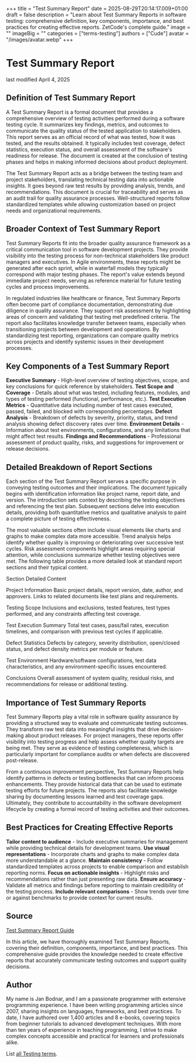 +++
title = "Test Summary Report"
date = 2025-08-29T20:14:17.009+01:00
draft = false
description = "Learn about Test Summary Reports in software testing: comprehensive definition, key components, importance, and best practices for creating effective reports. ZetCode's complete guide."
image = ""
imageBig = ""
categories = ["terms-testing"]
authors = ["Cude"]
avatar = "/images/avatar.webp"
+++

# Test Summary Report

last modified April 4, 2025

## Definition of Test Summary Report

A Test Summary Report is a formal document that provides a comprehensive
overview of testing activities performed during a software testing cycle. It
summarizes key findings, metrics, and outcomes to communicate the quality status
of the tested application to stakeholders. This report serves as an official
record of what was tested, how it was tested, and the results obtained. It
typically includes test coverage, defect statistics, execution status, and
overall assessment of the software's readiness for release. The document is
created at the conclusion of testing phases and helps in making informed
decisions about product deployment.

The Test Summary Report acts as a bridge between the testing team and project
stakeholders, translating technical testing data into actionable insights. It
goes beyond raw test results by providing analysis, trends, and
recommendations. This document is crucial for traceability and serves as an
audit trail for quality assurance processes. Well-structured reports follow
standardized templates while allowing customization based on project needs and
organizational requirements.

## Broader Context of Test Summary Report

Test Summary Reports fit into the broader quality assurance framework as a
critical communication tool in software development projects. They provide
visibility into the testing process for non-technical stakeholders like product
managers and executives. In Agile environments, these reports might be generated
after each sprint, while in waterfall models they typically correspond with
major testing phases. The report's value extends beyond immediate project needs,
serving as reference material for future testing cycles and process
improvements.

In regulated industries like healthcare or finance, Test Summary Reports often
become part of compliance documentation, demonstrating due diligence in quality
assurance. They support risk assessment by highlighting areas of concern and
validating that testing met predefined criteria. The report also facilitates
knowledge transfer between teams, especially when transitioning projects between
development and operations. By standardizing test reporting, organizations can
compare quality metrics across projects and identify systemic issues in their
development processes.

## Key Components of a Test Summary Report

**Executive Summary** - High-level overview of testing
objectives, scope, and key conclusions for quick reference by stakeholders.
**Test Scope and Coverage** - Details about what was tested,
including features, modules, and types of testing performed (functional,
performance, etc.).
**Test Execution Metrics** - Quantitative data including number
of test cases executed, passed, failed, and blocked with corresponding
percentages.
**Defect Analysis** - Breakdown of defects by severity,
priority, status, and trend analysis showing defect discovery rates over time.
**Environment Details** - Information about test environments,
configurations, and any limitations that might affect test results.
**Findings and Recommendations** - Professional assessment of
product quality, risks, and suggestions for improvement or release decisions.

## Detailed Breakdown of Report Sections

Each section of the Test Summary Report serves a specific purpose in conveying
testing outcomes and their implications. The document typically begins with
identification information like project name, report date, and version. The
introduction sets context by describing the testing objectives and referencing
the test plan. Subsequent sections delve into execution details, providing both
quantitative metrics and qualitative analysis to paint a complete picture of
testing effectiveness.

The most valuable sections often include visual elements like charts and graphs
to make complex data more accessible. Trend analysis helps identify whether
quality is improving or deteriorating over successive test cycles. Risk
assessment components highlight areas requiring special attention, while
conclusions summarize whether testing objectives were met. The following table
provides a more detailed look at standard report sections and their typical
content.

Section
Detailed Content

Project Information
Basic project details, report version, date, author, and approvers. Links
to related documents like test plans and requirements.

Testing Scope
Inclusions and exclusions, tested features, test types performed, and any
constraints affecting test coverage.

Test Execution Summary
Total test cases, pass/fail rates, execution timelines, and comparison with
previous test cycles if applicable.

Defect Statistics
Defects by category, severity distribution, open/closed status, and defect
density metrics per module or feature.

Test Environment
Hardware/software configurations, test data characteristics, and any
environment-specific issues encountered.

Conclusions
Overall assessment of system quality, residual risks, and recommendations
for release or additional testing.

## Importance of Test Summary Reports

Test Summary Reports play a vital role in software quality assurance by
providing a structured way to evaluate and communicate testing outcomes. They
transform raw test data into meaningful insights that drive decision-making
about product releases. For project managers, these reports offer visibility into
testing progress and help assess whether quality targets are being met. They
serve as evidence of testing completeness, which is particularly important for
compliance audits or when defects are discovered post-release.

From a continuous improvement perspective, Test Summary Reports help identify
patterns in defects or testing bottlenecks that can inform process enhancements.
They provide historical data that can be used to estimate testing efforts for
future projects. The reports also facilitate knowledge sharing by documenting
lessons learned and test coverage gaps. Ultimately, they contribute to
accountability in the software development lifecycle by creating a formal record
of testing activities and their outcomes.

## Best Practices for Creating Effective Reports

**Tailor content to audience** - Include executive summaries for
management while providing technical details for development teams.
**Use visual representations** - Incorporate charts and graphs
to make complex data more understandable at a glance.
**Maintain consistency** - Follow standardized templates across
projects to enable comparison and establish reporting norms.
**Focus on actionable insights** - Highlight risks and
recommendations rather than just presenting raw data.
**Ensure accuracy** - Validate all metrics and findings before
reporting to maintain credibility of the testing process.
**Include relevant comparisons** - Show trends over time or
against benchmarks to provide context for current results.

## Source

[Test Summary Report Guide](https://www.softwaretestinghelp.com/test-summary-report/)

In this article, we have thoroughly examined Test Summary Reports, covering
their definition, components, importance, and best practices. This comprehensive
guide provides the knowledge needed to create effective reports that accurately
communicate testing outcomes and support quality decisions.

## Author

My name is Jan Bodnar, and I am a passionate programmer with extensive
programming experience. I have been writing programming articles since 2007,
sharing insights on languages, frameworks, and best practices. To date, I have
authored over 1,400 articles and 8 e-books, covering topics from beginner
tutorials to advanced development techniques. With more than ten years of
experience in teaching programming, I strive to make complex concepts accessible
and practical for learners and professionals alike.

List [all Testing terms](/all/#terms-test).